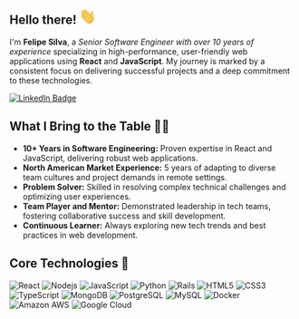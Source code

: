 ## Hello there! <img src="https://raw.githubusercontent.com/felipesilvati/felipesilvati/main/wave.gif" width="30">

I'm **Felipe Silva**, a <em>Senior Software Engineer with over 10 years of experience</em> specializing in high-performance, user-friendly web applications using **React** and **JavaScript**. My journey is marked by a consistent focus on delivering successful projects and a deep commitment to these technologies.

[![LinkedIn Badge](https://img.shields.io/badge/-Felipe%20Silva-blue?style=flat-square&logo=Linkedin&logoColor=white&link=https://www.linkedin.com/in/felipesilvati/)](https://www.linkedin.com/in/felipesilvati/)

## What I Bring to the Table 👨‍💻
- **10+ Years in Software Engineering:** Proven expertise in React and JavaScript, delivering robust web applications.
- **North American Market Experience:** 5 years of adapting to diverse team cultures and project demands in remote settings.
- **Problem Solver:** Skilled in resolving complex technical challenges and optimizing user experiences.
- **Team Player and Mentor:** Demonstrated leadership in tech teams, fostering collaborative success and skill development.
- **Continuous Learner:** Always exploring new tech trends and best practices in web development.

## Core Technologies 🚀
![React](https://img.shields.io/badge/-React-white?style=flat-square&logo=react)
![Nodejs](https://img.shields.io/badge/-Nodejs-white?style=flat-square&logo=Node.js)
![JavaScript](https://img.shields.io/badge/-JavaScript-white?style=flat-square&logo=javascript)
![Python](https://img.shields.io/badge/-Python-white?style=flat-square&logo=Python)
![Rails](https://img.shields.io/badge/-Rails-white?style=flat-square&logo=ruby-on-rails&logoColor=red)
![HTML5](https://img.shields.io/badge/-HTML5-white?style=flat-square&logo=html5)
![CSS3](https://img.shields.io/badge/-CSS3-white?style=flat-square&logo=css3&logoColor=blue)
![TypeScript](https://img.shields.io/badge/-TypeScript-white?style=flat-square&logo=typescript)
![MongoDB](https://img.shields.io/badge/-MongoDB-white?style=flat-square&logo=mongodb)
![PostgreSQL](https://img.shields.io/badge/-PostgreSQL-white?style=flat-square&logo=postgresql)
![MySQL](https://img.shields.io/badge/-MySQL-white?style=flat-square&logo=mysql)
![Docker](https://img.shields.io/badge/-Docker-white?style=flat-square&logo=docker)
![Amazon AWS](https://img.shields.io/badge/Amazon%20AWS-white?style=flat-square&logo=amazon-aws&logoColor=FF9900)
![Google Cloud](https://img.shields.io/badge/Google%20Cloud-white?style=flat-square&logo=google-cloud)
